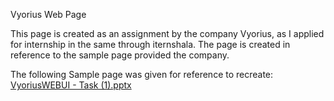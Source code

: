 Vyorius Web Page

This page is created as an assignment by the company Vyorius, as I applied for internship in the same through iternshala. The page is created in reference to the sample page provided the company.

The following Sample page was given for reference to recreate:
[VyoriusWEBUI - Task (1).pptx](https://github.com/codetravellearn/Vyorius-web-page/files/6175986/VyoriusWEBUI.-.Task.1.pptx)
